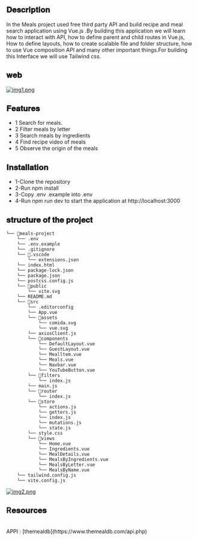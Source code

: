 ## 𝐃𝐞𝐬𝐜𝐫𝐢𝐩𝐭𝐢𝐨𝐧

<p>In the Meals project used  free third party API and build recipe and meal search application using Vue.js .By building this application we will learn how to interact with API, how to define parent and child routes in Vue.js, How to define layouts,  how to create scalable file and folder structure, how to use Vue composition API and many other important things.For building this Interface we will use Tailwind css.</p>

## 𝐰𝐞𝐛

[![img1.png](https://i.postimg.cc/Jn195FMR/img1.png)](https://postimg.cc/B8VYqMjz)

## 𝐅𝐞𝐚𝐭𝐮𝐫𝐞𝐬

<ul>
<li>  1 Search for meals. </li>
<li>  2 Filter meals by letter </li>
<li>  3 Search meals by ingredients </li>
<li>  4 Find recipe video of meals </li>
<li>  5 Observe the origin of the meals </li>
</ul>


## 𝐈𝐧𝐬𝐭𝐚𝐥𝐥𝐚𝐭𝐢𝐨𝐧

<ul>
<li>  1-Clone the repository </li>
<li>  2-Run npm install </li> 
<li>  3-Copy .env .example into .env </li>
<li>  4-Run npm run dev to start the application at http://localhost:3000 </li>
</ul>

## 𝐬𝐭𝐫𝐮𝐜𝐭𝐮𝐫𝐞 𝐨𝐟 𝐭𝐡𝐞 𝐩𝐫𝐨𝐣𝐞𝐜𝐭 

```
└── 📁meals-project
    └── .env
    └── .env.example
    └── .gitignore
    └── 📁.vscode
        └── extensions.json
    └── index.html
    └── package-lock.json
    └── package.json
    └── postcss.config.js
    └── 📁public
        └── vite.svg
    └── README.md
    └── 📁src
        └── .editorconfig
        └── App.vue
        └── 📁assets
            └── comida.svg
            └── vue.svg
        └── axiosClient.js
        └── 📁components
            └── DefaultLayout.vue
            └── GuestLayout.vue
            └── Mealltem.vue
            └── Meals.vue
            └── Navbar.vue
            └── YouTubeButton.vue
        └── 📁filters
            └── index.js
        └── main.js
        └── 📁router
            └── index.js
        └── 📁store
            └── actions.js
            └── getters.js
            └── index.js
            └── mutations.js
            └── state.js
        └── style.css
        └── 📁views
            └── Home.vue
            └── Ingredients.vue
            └── MealDetails.vue
            └── MealsByIngredients.vue
            └── MealsByLetter.vue
            └── MealsByName.vue
    └── tailwind.config.js
    └── vite.config.js
```

[![img2.png](https://i.postimg.cc/5tM0bfqp/img2.png)](https://postimg.cc/DSBFckNb)

## R𝐞𝐬𝐨𝐮𝐫𝐜𝐞𝐬

<br>
APPI : [themealdb](https://www.themealdb.com/api.php)
</br>

